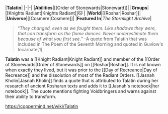 |**Talatin**|
|-|-|
|**Abilities**|[[Order of Stonewards\|Stoneward]]|
|**Groups**|[[Knights Radiant\|Knights Radiant]]🐱︎ |
|**World**|[[Roshar\|Roshar]]|
|**Universe**|[[Cosmere\|Cosmere]]|
|**Featured In**|*The Stormlight Archive*|

>“*They changed, even as we fought them. Like shadows they were, that can transform as the flame dances. Never underestimate them because of what you first see.*”
\-A quote from Talatin that was included in The Poem of the Seventh Morning and quoted in Guvlow's Incarnate[1]


**Talatin** was a [[Knight Radiant\|Knight Radiant]] and member of the [[Order of Stonewards\|Order of Stonewards]] on [[Roshar\|Roshar]]. It is not known when exactly they lived, but it was prior to the [[Day of Recreance\|Day of Recreance]] and the dissolution of most of the Radiant Orders.
[[Jasnah Kholin\|Jasnah Kholin]] finds a quote that is attributed to Talatin during her research of ancient Rosharan texts and adds it to [[Jasnah's notebook\|her notebook]]. The quote mentions fighting Voidbringers and warns against their ability to transform.



https://coppermind.net/wiki/Talatin